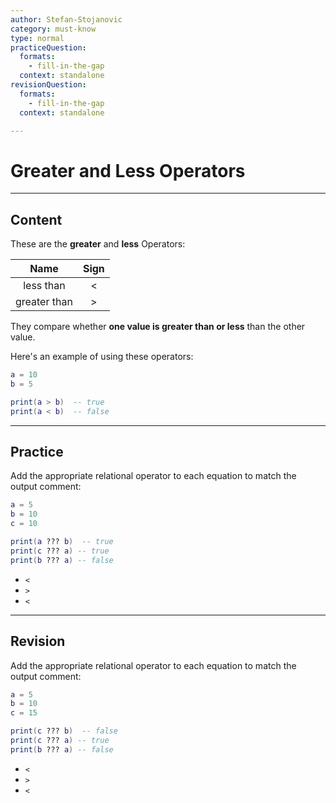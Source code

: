 ```yaml
---
author: Stefan-Stojanovic
category: must-know
type: normal
practiceQuestion:
  formats:
    - fill-in-the-gap
  context: standalone
revisionQuestion:
  formats:
    - fill-in-the-gap
  context: standalone

---
```


# Greater and Less Operators

---
## Content

These are the **greater** and **less** Operators:

|           Name           | Sign |
|:------------------------:|:----:|
|         less than        |   <  |
|       greater than       |   >  |

They compare whether **one value is greater than or less** than the other value.

Here's an example of using these operators:
```lua
a = 10
b = 5

print(a > b)  -- true 
print(a < b)  -- false
```
---
## Practice

Add the appropriate relational operator to each equation to match the output comment:
```lua
a = 5
b = 10
c = 10

print(a ??? b)  -- true 
print(c ??? a) -- true
print(b ??? a) -- false
```

- `<`
- `>`
- `<`


---
## Revision

Add the appropriate relational operator to each equation to match the output comment:
```lua
a = 5
b = 10
c = 15

print(c ??? b)  -- false
print(c ??? a) -- true
print(b ??? a) -- false
```

- `<`
- `>`
- `<`
